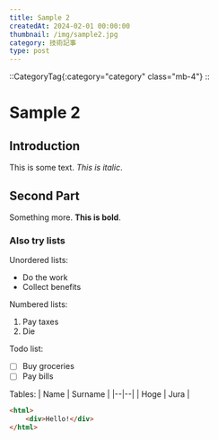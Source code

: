 ```yaml
---
title: Sample 2
createdAt: 2024-02-01 00:00:00
thumbnail: /img/sample2.jpg
category: 技術記事
type: post
---
```


::CategoryTag{:category="category" class="mb-4"}
::

# Sample 2

## Introduction
This is some text. *This is italic*.

## Second Part
Something more. **This is bold**.

### Also try lists
Unordered lists:
 - Do the work
 - Collect benefits

Numbered lists:

 1. Pay taxes
 2. Die

Todo list:
 - [ ] Buy groceries
 - [ ] Pay bills

Tables:
| Name | Surname |
|--|--|
| Hoge | Jura |

```html
<html>
	<div>Hello!</div>
</html>
```